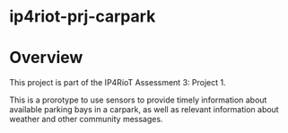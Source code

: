 # ip4riot-prj-carpark

# Overview
This project is part of the IP4RioT Assessment 3: Project 1.

This is a prorotype to use sensors to provide timely information about available parking bays in a carpark, as well as relevant information about weather and other community messages. 